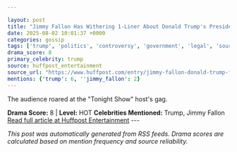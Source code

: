 ```yaml
---

layout: post
title: "Jimmy Fallon Has Withering 1-Liner About Donald Trump's Presidential Fitness Test Order"
date: 2025-08-02 10:01:37 +0000
categories: gossip
tags: ['trump', 'politics', 'controversy', 'government', 'legal', 'source-huffpost_entertainment', 'drama-hot']
drama_score: 8
primary_celebrity: trump
source: huffpost_entertainment
source_url: "https://www.huffpost.com/entry/jimmy-fallon-donald-trump-fitness-test_n_688c8772e4b054015fa4db4f"
mentions: {'trump': 6, ''jimmy_fallon': 2}
---
```


The audience roared at the "Tonight Show" host's gag.

**Drama Score:** 8 | **Level:** HOT **Celebrities Mentioned:** Trump, Jimmy Fallon [Read full article at Huffpost Entertainment](https://www.huffpost.com/entry/jimmy-fallon-donald-trump-fitness-test_n_688c8772e4b054015fa4db4f) --- 

*This post was automatically generated from RSS feeds. Drama scores are calculated based on mention frequency and source reliability.*